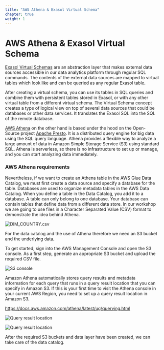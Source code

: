 ```yaml
---
title: "AWS Athena & Exasol Virtual Schema"
chapter: true
weight: 1
---
```


# AWS Athena & Exasol Virtual Schema

[Exasol Virtual Schemas](https://docs.exasol.com/database_concepts/virtual_schemas.htm "Exasol Virtual Schema") are an abstraction layer that makes external data sources accessible in our data analytics platform through regular SQL commands. The contents of the external data sources are mapped to virtual tables which look like and can be queried as any regular Exasol table.

After creating a virtual schema, you can use its tables in SQL queries and combine them with persistent tables stored in Exasol, or with any other virtual table from a different virtual schema. The Virtual Schema concept creates a type of logical view on top of several data sources that could be databases or other data services. It translates the Exasol SQL into the SQL of the remote database.

[AWS Athena](https://docs.aws.amazon.com/athena/latest/ug/what-is.html "AWS Athena") on the other hand is based under the hood on the Open-Source project [Apache Presto](https://prestodb.io/docs/current/overview.html "Apache Presto"). It is a distributed query engine for big data using the SQL query language. Athena provides a flexible way to analyze a large amount of data in Amazon Simple Storage Service (S3) using standard SQL. Athena is serverless, so there is no infrastructure to set up or manage, and you can start analyzing data immediately.

### AWS Athena requirements

Nevertheless, if we want to create an Athena table in the AWS Glue Data Catalog, we must first create a data source and specify a database for the table. Databases are used to organize metadata tables in the AWS Data Catalog. When you define a table in the Data Catalog, you add it to a database. A table can only belong to one database. Your database can contain tables that define data from a different data store. In our workshop we are going to use files in a Character Separated Value (CSV) format to demonstrate the idea behind Athena.

![DIM_COUNTRY.csv](/images/athena/31_1_csv_dim_country.png)

For the data catalog and the use of Athena therefore we need an S3 bucket and the underlying data.

To get started, sign into the AWS Management Console and open the S3 console.
As a first step, generate an appropriate S3 bucket and upload the required CSV file.

![S3 console](/images/athena/31_2_S3_bucket.png)

Amazon Athena automatically stores query results and metadata information for each query that runs in a query result location that you can specify in Amazon S3. If this is your first time to visit the Athena console in your current AWS Region, you need to set up a query result location in Amazon S3.

https://docs.aws.amazon.com/athena/latest/ug/querying.html

![Query result location](/images/athena/31_3_Athena_query_result.png)

![Query result location](/images/athena/31_4_Athena_query_result.png)

After the required S3 buckets and data layer have been created, we can take care of the data catalog.
